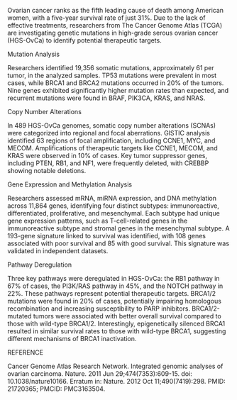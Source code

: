 Ovarian cancer ranks as the fifth leading cause of death among American women, with a five-year survival rate of just 31%. Due to the lack of effective treatments, researchers from The Cancer Genome Atlas (TCGA) are investigating genetic mutations in high-grade serous ovarian cancer (HGS-OvCa) to identify potential therapeutic targets.


Mutation Analysis

Researchers identified 19,356 somatic mutations, approximately 61 per tumor, in the analyzed samples. TP53 mutations were prevalent in most cases, while BRCA1 and BRCA2 mutations occurred in 20% of the tumors. Nine genes exhibited significantly higher mutation rates than expected, and recurrent mutations were found in BRAF, PIK3CA, KRAS, and NRAS.


Copy Number Alterations

In 489 HGS-OvCa genomes, somatic copy number alterations (SCNAs) were categorized into regional and focal aberrations. GISTIC analysis identified 63 regions of focal amplification, including CCNE1, MYC, and MECOM. Amplifications of therapeutic targets like CCNE1, MECOM, and KRAS were observed in 10% of cases. Key tumor suppressor genes, including PTEN, RB1, and NF1, were frequently deleted, with CREBBP showing notable deletions.


Gene Expression and Methylation Analysis

Researchers assessed mRNA, miRNA expression, and DNA methylation across 11,864 genes, identifying four distinct subtypes: immunoreactive, differentiated, proliferative, and mesenchymal. Each subtype had unique gene expression patterns, such as T-cell-related genes in the immunoreactive subtype and stromal genes in the mesenchymal subtype. A 193-gene signature linked to survival was identified, with 108 genes associated with poor survival and 85 with good survival. This signature was validated in independent datasets.


Pathway Deregulation

Three key pathways were deregulated in HGS-OvCa: the RB1 pathway in 67% of cases, the PI3K/RAS pathway in 45%, and the NOTCH pathway in 22%. These pathways represent potential therapeutic targets. BRCA1/2 mutations were found in 20% of cases, potentially impairing homologous recombination and increasing susceptibility to PARP inhibitors. BRCA1/2-mutated tumors were associated with better overall survival compared to those with wild-type BRCA1/2. Interestingly, epigenetically silenced BRCA1 resulted in similar survival rates to those with wild-type BRCA1, suggesting different mechanisms of BRCA1 inactivation.


REFERENCE

Cancer Genome Atlas Research Network. Integrated genomic analyses of ovarian carcinoma. Nature. 2011 Jun 29;474(7353):609-15. doi: 10.1038/nature10166. Erratum in: Nature. 2012 Oct 11;490(7419):298. PMID: 21720365; PMCID: PMC3163504.
